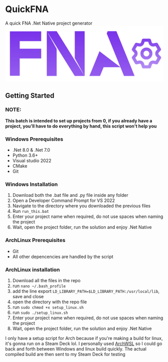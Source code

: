 # QuickFNA
A quick FNA .Net Native project generator 
![Logo](Resources/logo.png)

## Getting Started
### NOTE:
**This batch is intended to set up projects from 0, if you already have a project, you'll have to do everything by hand, this script won't help you**

### Windows Prerequisites
* .Net 8.0 & .Net 7.0
* Python 3.6+
* Visual studio 2022
* CMake
* Git

### Windows Installation
1. Download both the .bat file and .py file inside any folder
2. Open a Developer Command Prompt for VS 2022
3. Navigate to the directory where you downloaded the previous files
4. Run ```run_this.bat ```
5. Enter your project name when required, do not use spaces when naming the project
6. Wait, open the project folder, run the solution and enjoy .Net Native 

### ArchLinux Prerequisites
* Git
* All other depencencies are handled by the script
  
### ArchLinux installation
1. Download all the files in the repo
2. run ```nano ~/.bash_profile```
3. add the line export ```LD_LIBRARY_PATH=$LD_LIBRARY_PATH:/usr/local/lib```, save and close
4. open the directory with the repo file
5. run ```sudo chmod +x setup_linux.sh```
6. run ```sudo ./setup_linux.sh```
7. Enter your project name when required, do not use spaces when naming the project
8. Wait, open the project folder, run the solution and enjoy .Net Native

I only have a setup script for Arch because if you're making a build for linux, it's gonna run on a Steam Deck lol. I personally used [ArchWSL](https://github.com/yuk7/ArchWSL.git) so I could go back and forth between Windows and linux build quickly. The actual compiled build are then sent to my Steam Deck for testing
